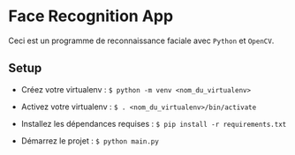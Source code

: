 # Face Recognition App  

Ceci est un programme de reconnaissance faciale avec `Python` et `OpenCV`.  

## Setup  

- Créez votre virtualenv : `$ python -m venv <nom_du_virtualenv>`  

- Activez votre virtualenv : `$ . <nom_du_virtualenv>/bin/activate`

- Installez les dépendances requises : `$ pip install -r requirements.txt`

- Démarrez le projet : `$ python main.py`
